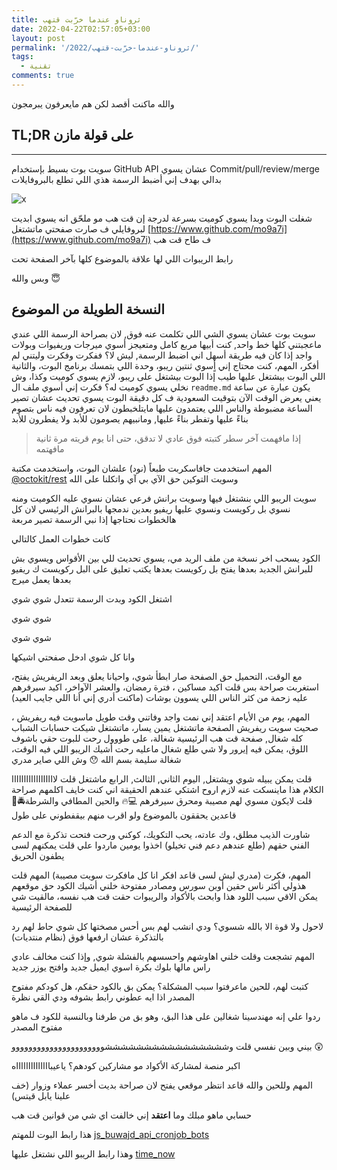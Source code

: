 ```yaml
---
title: ثروناو عندما خرّبت قتهب
date: 2022-04-22T02:57:05+03:00
layout: post
permalink: '/2022/ثروناو-عندما-خرّبت-قتهب/'
tags:
  - تقنية
comments: true
---
```


والله ماكنت أقصد لكن هم مايعرفون يبرمجون

## TL;DR على قولة مازن

---
سويت بوت بسيط بإستخدام GitHub API عشان يسوي Commit/pull/review/merge بدالي بهدف إني أضبط الرسمة هذي اللي تطلع بالبروفايلات

![x](/assets/files/2009/08/Screenshot-2022-04-30-000843.png)

شغلت البوت وبدا يسوي كوميت بسرعة لدرجة إن قت هب مو ملحّق انه يسوي ابديت لبروفايلي ف صارت صفحتي ماتشتغل
[https://www.github.com/mo9a7i](https://www.github.com/mo9a7i)
ف طاح قت هب

رابط الريبوات اللي لها علاقة بالموضوع كلها بآخر الصفحة تحت

وبس والله 😇

## النسخة الطويلة من الموضوع


سويت بوت عشان يسوي الشي اللي تكلمت عنه فوق, لان بصراحة الرسمة اللي عندي ماعجبتني كلها خط واحد, كنت أبيها مربع كامل ومتعيجز أسوي ميرجات وريفيوات وبولات واجد
إذا كان فيه طريقة أسهل اني اضبط الرسمة, ليش لا؟
ففكرت وفكرت وليتني لم أفكر، المهم، كنت محتاج إني أٍسوي ثنتين ريبو، وحدة اللي بتمسك برنامج البوت، والثانية اللي البوت بيشتغل عليها
طيب إذا البوت بيشتغل على ريبو، لازم يسوي كوميت وكذا، وش نخلي يسوي كوميت له؟
فكرت إني أسوي ملف ال `readme.md` يكون عبارة عن ساعة
يعني يعرض الوقت الآن بتوقيت السعودية ف كل دقيقة البوت يسوي تحديث عشان تصير الساعة مضبوطة والناس اللي يعتمدون عليها مايتلخبطون لان تعرفون فيه ناس بتصوم بناءً عليها وتفطر بناءً عليها, ومانبيهم يصومون للأبد ولا يفطرون للأبد

> إذا مافهمت آخر سطر كتبته فوق عادي لا تدقق، حتى انا يوم قريته مرة ثانية مافهتمه

المهم
استخدمت جافاسكربت طبعاً (نود) علشان البوت، واستخدمت مكتبة [@octokit/rest](https://www.npmjs.com/package/@octokit/rest) وسويت التوكين حق الآي بي آي واتكلنا على الله

سويت الريبو اللي بنشتغل فيها
وسويت برانش فرعي عشان نسوي عليه الكوميت ومنه نسوي بل ركويست ونسوي عليها ريفيو بعدين ندمجها بالبرانش الرئيسي
لان كل هالخطوات نحتاجها إذا نبي الرسمة تصير مربعة

كانت خطوات العمل كالتالي

الكود يسحب اخر نسخة من ملف الريد مي، يسوي تحديث للي بين الأقواس ويسوي بش للبرانش الجديد بعدها يفتح بل ركويست بعدها يكتب تعليق على البل ركويست ك ريفيو بعدها يعمل ميرج

اشتغل الكود وبدت الرسمة تتعدل شوي شوي

شوي شوي

شوي شوي

وانا كل شوي ادخل صفحتي اشيكها

مع الوقت، التحميل حق الصفحة صار ابطأ شوي، واحيانا يعلق وبعد الريفريش  يفتح، استغربت صراحة بس قلت اكيد مساكين ، فترة رمضان، والعشر الآواخر، اكيد سيرفرهم عليه زحمة من كثر الناس اللي يسوون بوشات (ماكنت أدري إني أنا اللي جايب العيد)

المهم، يوم من الأيام اعتقد إني نمت واجد وفاتني وقت طويل ماسويت فيه ريفريش ، صحيت سويت ريفريش الصفحة ماتشتغل
يمين يسار، ماتشتغل
شيكت حسابات الشباب كله شغال, صفحة قت هب الرئيسية شغالة، 
على طووول رحت للبوت حقي باشوف اللوق، يمكن فيه إيرور ولا شي
طلع شغال ماعليه
رحت أشيك الريبو اللي فيه الوقت، شغالة سليمة
بسم الله 😯 وش اللي صاير مدري

قلت يمكن يبيله شوي ويشتغل, اليوم الثاني, الثالث, الرابع ماشتغل
قلت لاااااااااااااااااا الكلام هذا ماينسكت عنه لازم اروح اشتكي عندهم
الحقيقة اني كنت خايف اكلمهم صراحة قلت لايكون مسوي لهم مصيبة ومحرق سيرفرهم 💻🔥 والحين المطافي والشرطة🚔🧯 قاعدين يحققون بالموضوع ولو اقرب منهم بيقفطوني على طول

شاورت الذيب مطلق، وك عادته، يحب التكويك، كوكني ورحت فتحت تذكرة مع الدعم الفني حقهم (طلع عندهم دعم فني تخيلو)
اخذوا يومين ماردوا علي
قلت يمكنهم لسى يطفون الحريق

المهم، فكرت (مدري ليش لسى قاعد افكر انا كل مافكرت سويت مصيبة) المهم قلت هذولي أكثر ناس حقين أوبن سورس ومصادر مفتوحة
خلني أشيك الكود حق موقعهم يمكن الاقي سبب اللود هذا
وابحث بالأكواد والريبوات حقت قت هب نفسه، مالقيت شي للصفحة الرئيسية

لاحول ولا قوة الا بالله شسوي؟ ودي انشب لهم بس أحس مصختها كل شوي حاط لهم رد بالتذكرة عشان ارفعها فوق (نظام منتديات)

المهم تشجعت وقلت خلني اهاوشهم واحسسهم بالفشلة شوي, وإذا كنت مخالف عادي راس مالها بلوك بكرة اسوي ايميل جديد وافتح يوزر جديد

كتبت لهم، للحين ماعرفتوا سبب المشكلة؟ يمكن بق بالكود حقكم، هل كودكم مفتوح المصدر اذا ايه عطوني رابط بشوفه ودي القي نظرة

ردوا علي إنه مهندسينا شغالين على هذا البق، وهو بق من طرفنا
وبالنسبة للكود ف ماهو مفتوح المصدر

بيني وبين نفسي قلت
وششششششششششششششششوووووووووووووووووووووو 😲

اكبر منصة لمشاركة الأكواد مو مشاركين كودهم؟ ياعيبااااااااااااااه

المهم
وللحين والله قاعد انتظر موقعي يفتح لان صراحة بديت أخسر عملاء وزوار (خف علينا يابل قيتس)


حسابي ماهو مبلك وما **اعتقد** إني خالفت اي شي من قوانين قت هب

هذا رابط البوت للمهتم
[js_buwajd_api_cronjob_bots](https://github.com/mo9a7i/js_buwajd_api_cronjob_bots)

وهذا رابط الريبو اللي نشتغل عليها
[time_now](https://github.com/6degrees/time_now)